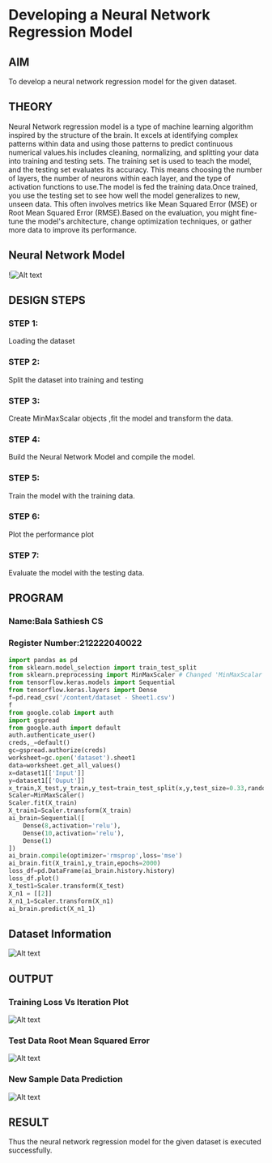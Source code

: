 # Developing a Neural Network Regression Model

## AIM

To develop a neural network regression model for the given dataset.

## THEORY

Neural Network regression model is a type of machine learning algorithm inspired by the structure of the brain. It excels at identifying complex patterns within data and using those patterns to predict continuous numerical values.his includes cleaning, normalizing, and splitting your data into training and testing sets. The training set is used to teach the model, and the testing set evaluates its accuracy. This means choosing the number of layers, the number of neurons within each layer, and the type of activation functions to use.The model is fed the training data.Once trained, you use the testing set to see how well the model generalizes to new, unseen data. This often involves metrics like Mean Squared Error (MSE) or Root Mean Squared Error (RMSE).Based on the evaluation, you might fine-tune the model's architecture, change optimization techniques, or gather more data to improve its performance.

## Neural Network Model
!![Alt text](image-1.png)

## DESIGN STEPS

### STEP 1:

Loading the dataset

### STEP 2:

Split the dataset into training and testing

### STEP 3:

Create MinMaxScalar objects ,fit the model and transform the data.

### STEP 4:

Build the Neural Network Model and compile the model.

### STEP 5:

Train the model with the training data.

### STEP 6:

Plot the performance plot

### STEP 7:

Evaluate the model with the testing data.

## PROGRAM
### Name:Bala Sathiesh CS
### Register Number:212222040022
```python
import pandas as pd
from sklearn.model_selection import train_test_split
from sklearn.preprocessing import MinMaxScaler # Changed 'MinMaxScalar' to 'MinMaxScaler'
from tensorflow.keras.models import Sequential
from tensorflow.keras.layers import Dense
f=pd.read_csv('/content/dataset - Sheet1.csv')
f
from google.colab import auth
import gspread
from google.auth import default
auth.authenticate_user()
creds,_=default()
gc=gspread.authorize(creds)
worksheet=gc.open('dataset').sheet1
data=worksheet.get_all_values()
x=dataset1[['Input']]
y=dataset1[['Ouput']]
x_train,X_test,y_train,y_test=train_test_split(x,y,test_size=0.33,random_state=33)
Scaler=MinMaxScaler()
Scaler.fit(X_train)
X_train1=Scaler.transform(X_train)
ai_brain=Sequential([
    Dense(8,activation='relu'),
    Dense(10,activation='relu'),
    Dense(1)
])
ai_brain.compile(optimizer='rmsprop',loss='mse')
ai_brain.fit(X_train1,y_train,epochs=2000)
loss_df=pd.DataFrame(ai_brain.history.history)
loss_df.plot()
X_test1=Scaler.transform(X_test)
X_n1 = [[2]]
X_n1_1=Scaler.transform(X_n1)
ai_brain.predict(X_n1_1)

```
## Dataset Information

![Alt text](image-3.png)

## OUTPUT

### Training Loss Vs Iteration Plot

![Alt text](image-4.png)

### Test Data Root Mean Squared Error

![Alt text](image-5.png)

### New Sample Data Prediction

![Alt text](image-6.png)

## RESULT

Thus the neural network regression model for the given dataset is executed successfully.
